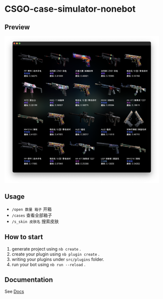 # CSGO-case-simulator-nonebot

## Preview
![screenshot](./screenshot/screenshot2.png)

## Usage
* `/open 数量 箱子` 开箱
* `/cases` 查看全部箱子
* `/s_skin 皮肤名` 搜索皮肤

## How to start

1. generate project using `nb create` .
2. create your plugin using `nb plugin create` .
3. writing your plugins under `src/plugins` folder.
4. run your bot using `nb run --reload` .

## Documentation

See [Docs](https://v2.nonebot.dev/)
